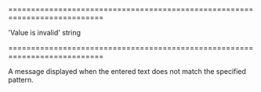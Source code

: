 <!--**
/*-------------------------------------------
    Auto-generated file. Do not modify.
-------------------------------------------

**-->
===========================================================================
<!--default-->'Value is invalid'<!--/default-->
<!--type-->string<!--/type-->
===========================================================================

<!--shortDescription-->
A message displayed when the entered text does not match the specified pattern.
<!--/shortDescription-->

<!--fullDescription-->

<!--/fullDescription-->